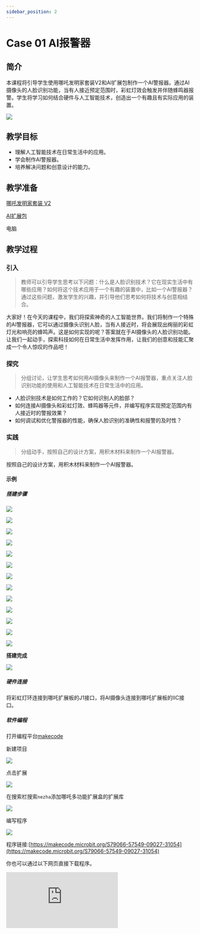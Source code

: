 ```yaml
---
sidebar_position: 2
---
```


# Case 01 AI报警器


## 简介

本课程将引导学生使用哪吒发明家套装V2和AI扩展包制作一个AI警报器。通过AI摄像头的人脸识别功能，当有人接近预定范围时，彩虹灯效会触发并伴随蜂鸣器报警。学生将学习如何结合硬件与人工智能技术，创造出一个有趣且有实际应用的装置。


![](./images/ai-accessories-pack-case-01-01.png)

## 教学目标

- 理解人工智能技术在日常生活中的应用。
- 学会制作AI警报器。
- 培养解决问题和创意设计的能力。

## 教学准备

[哪吒发明家套装 V2](https://www.elecfreaks.com/nezha-inventor-s-kit-v2-for-micro-bit.html)

[AI扩展包](https://www.elecfreaks.com/nezha-inventor-s-kit-v2-for-micro-bit.html)

电脑

## 教学过程

### 引入

>教师可以引导学生思考以下问题：什么是人脸识别技术？它在现实生活中有哪些应用？如何将这个技术应用于一个有趣的装置中，比如一个AI警报器？通过这些问题，激发学生的兴趣，并引导他们思考如何将技术与创意相结合。

大家好！在今天的课程中，我们将探索神奇的人工智能世界。我们将制作一个特殊的AI警报器，它可以通过摄像头识别人脸，当有人接近时，将会展现出绚丽的彩虹灯光和响亮的蜂鸣声。这是如何实现的呢？答案就在于AI摄像头的人脸识别功能。让我们一起动手，探索科技如何在日常生活中发挥作用，让我们的创意和技能汇聚成一个令人惊叹的作品吧！

### 探究

>分组讨论，让学生思考如何用AI摄像头来制作一个AI报警器，重点关注人脸识别功能的使用和人工智能技术在日常生活中的应用。

- 人脸识别技术是如何工作的？它如何识别人的脸部？
- 如何连接AI摄像头和彩虹灯效、蜂鸣器等元件，并编写程序实现预定范围内有人接近时的警报效果？
- 如何调试和优化警报器的性能，确保人脸识别的准确性和报警的及时性？

### 实践

>分组动手，按照自己的设计方案，用积木材料来制作一个AI报警器。

按照自己的设计方案，用积木材料来制作一个AI报警器。

#### 示例

##### 搭建步骤

![](./images/ai-accessories-pack-step-01-01.png)

![](./images/ai-accessories-pack-step-01-02.png)

![](./images/ai-accessories-pack-step-01-03.png)

![](./images/ai-accessories-pack-step-01-04.png)

![](./images/ai-accessories-pack-step-01-05.png)

![](./images/ai-accessories-pack-step-01-06.png)

![](./images/ai-accessories-pack-step-01-07.png)

![](./images/ai-accessories-pack-step-01-08.png)

![](./images/ai-accessories-pack-step-01-09.png)

![](./images/ai-accessories-pack-step-01-10.png)

![](./images/ai-accessories-pack-step-01-11.png)

![](./images/ai-accessories-pack-step-01-12.png)

![](./images/ai-accessories-pack-step-01-13.png)


**搭建完成**

![](./images/ai-accessories-pack-case-01-01.png)

##### 硬件连接

将彩虹灯环连接到哪吒扩展板的J1接口，将AI摄像头连接到哪吒扩展板的IIC接口。

<!-- ![](./images/ai-accessories-pack-case-01-02.png) -->

##### 软件编程

打开编程平台[makecode](https://makecode.microbit.org/#)

新建项目

![](./images/ai-accessories-pack-case-01-03.png)

点击扩展

![](./images/ai-accessories-pack-case-01-04.png)

在搜索栏搜索`nezha`添加哪吒多功能扩展盒的扩展库

![](./images/ai-accessories-pack-case-01-06.png)

编写程序

![](./images/ai-accessories-pack-case-01-07.png)


程序链接:[https://makecode.microbit.org/S79066-57549-09027-31054](https://makecode.microbit.org/S79066-57549-09027-31054)

你也可以通过以下网页直接下载程序。

<div
    style={{
        position: 'relative',
        paddingBottom: '60%',
        overflow: 'hidden',
    }}
>
    <iframe
        src="https://makecode.microbit.org/S79066-57549-09027-31054"
        frameborder="0"
        sandbox="allow-popups allow-forms allow-scripts allow-same-origin"
        style={{
            position: 'absolute',
            width: '100%',
            height: '100%',
        }}
    />
</div>


### 展示

>分组展示，让每组的机器人在横杆上做引体向上运动，并用计时器记录时间，比较各组的成果和效果。

#### 示例案例效果

按下micro:bit上的A键，机器人开始做引体向上运动，按下micro:bit上的B键，机器人停止做引体向上运动。

![](./images/ai-accessories-pack-case-01.gif)

### 反思

>分组分享，让每组的学生分享自己的制作过程和心得，总结自己遇到的问题和解决办法，评价自己的优点和不足。


### 扩展知识

*** 什么是人工智能？ ***

人工智能（Artificial Intelligence，简称AI）是一种模拟人类智能思维和行为的计算机系统和技术。它旨在使计算机具备像人类一样的认知能力，可以理解、学习、推理、解决问题和适应新情境。人工智能涉及多种技术和方法，其中包括：

机器学习: 机器学习是人工智能的一个关键分支，它使计算机能够从数据中学习并改进性能，而无需明确的编程。机器学习算法使计算机能够根据过去的数据进行模式识别，从而做出预测或决策。

深度学习: 深度学习是机器学习的一种特殊形式，使用称为神经网络的模型来模拟人脑神经元的结构和功能。深度学习在图像识别、语音识别和自然语言处理等领域取得了显著的成果。

自然语言处理: 自然语言处理是让计算机理解、处理和生成人类语言的技术。它涉及文本分析、语义理解、机器翻译等领域。

计算机视觉: 计算机视觉使计算机能够理解和解释图像和视频。它用于物体检测、人脸识别、医学影像分析等领域。

强化学习: 强化学习是让计算机通过与环境互动来学习最优行为的技术。它在自动驾驶、游戏策略等领域有应用。

知识表示与推理: 这些技术使计算机能够存储和处理复杂的知识，并使用逻辑推理来解决问题。

人机交互: 人工智能还包括改善人与计算机之间的交互方式，使之更加自然和智能，如语音助手和智能对话系统。

人工智能的目标是模仿人类智能的多个方面，但并不一定要模拟所有方面。它在诸多领域已经取得了显著的成就，但在一些方面仍面临挑战，如常识推理、情感理解和真正的智能创造力。

*** 人工智能技术的在生活中的应用。 ***

人工智能技术已经在日常生活的各个领域得到广泛应用，以下是一些例子：

智能助理: 虚拟助理如Siri、Google助手和Alexa利用语音识别和自然语言处理技术，帮助人们执行任务，如设置提醒、查找信息、播放音乐等。

社交媒体: 社交媒体平台利用AI技术来分析用户的兴趣和行为，为他们推荐内容、朋友和广告。此外，图像识别技术也可以自动识别照片中的人物和物体，方便用户标记和分享。

推荐系统: 在流媒体平台、电子商务网站和新闻应用中，推荐系统利用AI分析用户的历史行为和偏好，推荐他们可能感兴趣的内容，从而提高用户体验。

智能家居: 物联网设备结合AI技术，使家居设备能够自动化操作，如智能照明、智能温控和智能家电等，可以通过手机应用或语音控制进行管理。

医疗诊断: 医疗影像分析利用计算机视觉技术来辅助医生诊断，如通过扫描结果帮助检测疾病，如癌症。此外，AI还可以分析大量的医疗数据，提供个性化的治疗建议。

自动驾驶: 自动驾驶汽车利用传感器和AI算法来感知周围环境，做出驾驶决策，从而实现无人驾驶或辅助驾驶。

